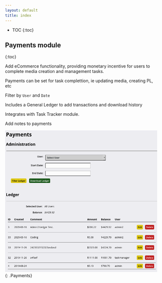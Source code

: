```yaml
---
layout: default
title: index
---
```


* TOC
{:toc}

## Payments module
{:toc}

Add eCommerce functionality, providing monetary incentive for users to complete media creation and management tasks.

Payments can be set for task complettion, ie updating media, creating PL, etc

Filter by `User` and `Date`

Includes a General Ledger to add transactions and download history

Integrates with Task Tracker module.

Add notes to payments

![ Payments](img/payments.png ){: .Payments}

